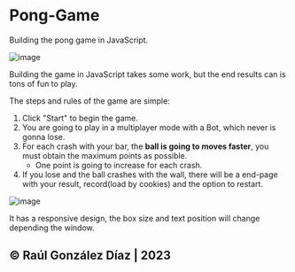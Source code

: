 # Pong-Game
Building the pong game in JavaScript.

![image](https://github.com/raulgodii/Pong-Game/assets/102313699/703e98f1-624f-47e8-89a1-d8243e97a34b)



Building the game in JavaScript takes some work, but the end results can is tons of fun to play.

The steps and rules of the game are simple:
1. Click "Start" to begin the game.
2. You are going to play in a multiplayer mode with a Bot, which never is gonna lose.
3. For each crash with your bar, the <b>ball is going to moves faster</b>, you must obtain the maximum points as possible.
   - One point is going to increase for each crash.
5. If you lose and the ball crashes with the wall, there will be a end-page with your result, record(load by cookies) and the option to restart.

![image](https://github.com/raulgodii/Pong-Game/assets/102313699/12307b3f-22ae-4d71-9352-a5ac8ad9f115)

It has a responsive design, the box size and text position will change depending the window.

## © Raúl González Díaz | 2023
